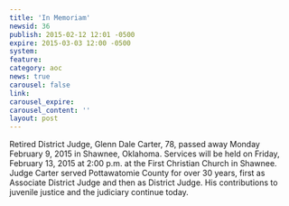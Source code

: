 ```yaml
---
title: 'In Memoriam'
newsid: 36
publish: 2015-02-12 12:01 -0500
expire: 2015-03-03 12:00 -0500
system: 
feature: 
category: aoc
news: true
carousel: false
link: 
carousel_expire: 
carousel_content: ''
layout: post
---
```

<p>Retired District Judge, Glenn Dale Carter, 78, passed away Monday February 9, 2015 in Shawnee, Oklahoma. Services will be held on Friday, February 13, 2015 at 2:00 p.m. at the First Christian Church in Shawnee. Judge Carter served Pottawatomie County for over 30 years, first as Associate District Judge and then as District Judge. His contributions to juvenile justice and the judiciary continue today.</p>